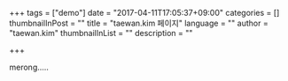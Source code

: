 +++
tags = ["demo"]
date = "2017-04-11T17:05:37+09:00"
categories = []
thumbnailInPost = ""
title = "taewan.kim 페이지"
language = ""
author = "taewan.kim"
thumbnailInList = ""
description = ""

+++

merong.....
